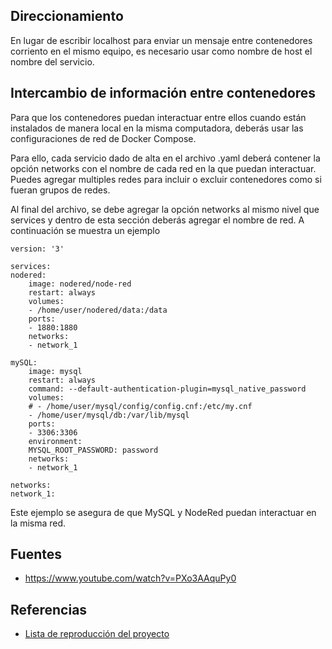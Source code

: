 
## Direccionamiento

En lugar de escribir localhost para enviar un mensaje entre contenedores corriento en el mismo equipo, es necesario usar como nombre de host el nombre del servicio.

## Intercambio de información entre contenedores

Para que los contenedores puedan interactuar entre ellos cuando están instalados de manera local en la misma computadora, deberás usar las configuraciones de red de Docker Compose.

Para ello, cada servicio dado de alta en el archivo .yaml deberá contener la opción networks con el nombre de cada red en la que puedan interactuar. Puedes agregar multiples redes para incluir o excluir contenedores como si fueran grupos de redes.

Al final del archivo, se debe agregar la opción networks al mismo nivel que services y dentro de esta sección deberás agregar el nombre de red. A continuación se muestra un ejemplo

```
version: '3'

services:
nodered:
    image: nodered/node-red
    restart: always
    volumes:
    - /home/user/nodered/data:/data
    ports:
    - 1880:1880
    networks:
    - network_1

mySQL:
    image: mysql
    restart: always
    command: --default-authentication-plugin=mysql_native_password
    volumes:
    # - /home/user/mysql/config/config.cnf:/etc/my.cnf
    - /home/user/mysql/db:/var/lib/mysql
    ports:
    - 3306:3306
    environment:
    MYSQL_ROOT_PASSWORD: password
    networks:
    - network_1

networks:
network_1:

```

Este ejemplo se asegura de que MySQL y NodeRed puedan interactuar en la misma red.
## Fuentes

- https://www.youtube.com/watch?v=PXo3AAquPy0

## Referencias

- [Lista de reproducción del proyecto](https://www.youtube.com/watch?v=_F277YnKmog&list=PLm5nY_UPV5A7sAQCkPrWafyoOXLW3rvgx&pp=iAQB)
